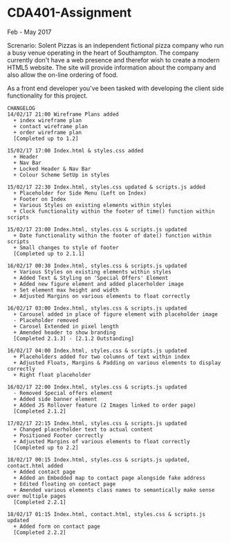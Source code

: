 # CDA401-Assignment
Feb - May 2017

Screnario:
Solent Pizzas is an independent fictional pizza company who run a busy venue operating in the heart of Southampton. The
company currently don't have a web presence and therefor wish to create a modern HTML5 website. The site will provide
information about the company and also allow the on-line ordering of food.

As a front end developer you've been tasked with developing the client side functionality for this project.

~~~
CHANGELOG
14/02/17 21:00 Wireframe Plans added
  + index wireframe plan
  + contact wireframe plan
  + order wireframe plan
  [Completed up to 1.2]

15/02/17 17:00 Index.html & styles.css added
  + Header
  + Nav Bar
  + Locked Header & Nav Bar
  + Colour Scheme SetUp in styles
  
15/02/17 22:30 Index.html, styles.css updated & scripts.js added
  + Placeholder for Side Menu (Left on Index)
  + Footer on Index
  + Various Styles on existing elements within styles
  + Clock functionality within the footer of time() function within scripts
  
15/02/17 23:00 Index.html, styles.css & scripts.js updated
  + Date functionality within the footer of date() function within scripts
  + Small changes to style of footer
  [Completed up to 2.1.1]
  
16/02/17 00:30 Index.html, styles.css & scripts.js updated
  + Various Styles on existing elements within styles
  + Added Text & Styling on 'Special Offers' Element
  + Added new figure element and added placerholder image
  + Set element max height and width
  + Adjusted Margins on various elements to float correctly
  
16/02/17 03:00 Index.html, styles.css & scripts.js updated
  + Carousel added in place of figure element with placeholder image
  - Placeholder removed 
  + Carosel Extended in pixel length
  + Amended header to show branding
  [Completed 2.1.3] - [2.1.2 Outstanding]
  
16/02/17 04:00 Index.html, styles.css & scripts.js updated
  + Placeholders added for two columns of text within index
  + Adjusted Floats, Margins & Padding on various elements to display correctly
  + Right float placeholder
  
16/02/17 22:00 Index.html, styles.css & scripts.js updated
  - Removed Special offers element
  + Added side banner element
  + Added JS Rollover feature (2 Images linked to order page)
  [Completed 2.1.2]
  
17/02/17 22:15 Index.html, styles.css & scripts.js updated
  + Changed placerholder text to actual content
  + Positioned Footer correctly
  + Adjusted Margins of various elements to float correctly
  [Completed up to 2.2]
  
18/02/17 00:15 Index.html, styles.css & scripts.js updated, contact.html added
  + Added contact page
  + Added an Embedded map to contact page alongside fake address
  + Edited floating on contact page
  + Amended various elements class names to semantically make sense over multiple pages
  [Completed 2.2.1]
  
18/02/17 01:15 Index.html, contact.html, styles.css & scripts.js updated
  + Added form on contact page
  [Completed 2.2.2]

~~~
